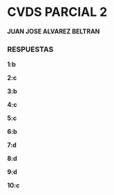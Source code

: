# CVDS PARCIAL 2

**JUAN JOSE ALVAREZ BELTRAN**

### RESPUESTAS
**1:b**

**2:c**

**3:b**

**4:c**

**5:c**

**6:b**

**7:d**

**8:d**

**9:d**

**10:c**



